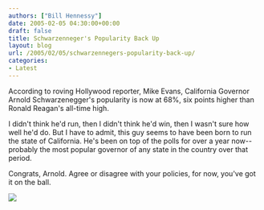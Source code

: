 ```yaml
---
authors: ["Bill Hennessy"]
date: 2005-02-05 04:30:00+00:00
draft: false
title: Schwarzenneger's Popularity Back Up
layout: blog
url: /2005/02/05/schwarzennegers-popularity-back-up/
categories:
- Latest
---
```


According to roving Hollywood reporter, Mike Evans, California Governor Arnold Schwarzenegger's popularity is now at 68%, six points higher than Ronald Reagan's all-time high.




I didn't think he'd run, then I didn't think he'd win, then I wasn't sure how well he'd do. But I have to admit, this guy seems to have been born to run the state of California. He's been on top of the polls for over a year now--probably the most popular governor of any state in the country over that period.




Congrats, Arnold. Agree or disagree with your policies, for now, you've got it on the ball.

![](https://blog.billhennessy.com/aggbug.aspx?PostID=993)


